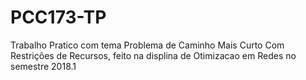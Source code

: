 # PCC173-TP
Trabalho Pratico com tema Problema de Caminho Mais Curto Com Restrições de Recursos, feito na displina de Otimizacao em Redes no semestre 2018.1
